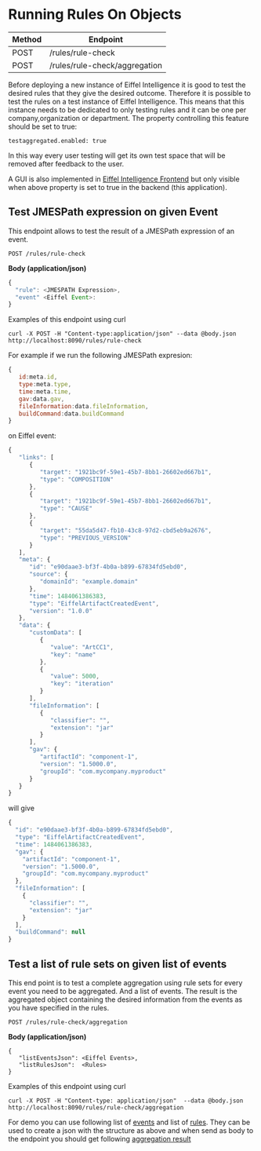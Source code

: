 # Running Rules On Objects

|Method|Endpoint             |
|------|---------------------|
|POST |/rules/rule-check|
|POST | /rules/rule-check/aggregation|

Before deploying a new instance of Eiffel Intelligence it is good to test the desired rules that they give the desired outcome. Therefore it is possible to test the rules on a test instance of Eiffel Intelligence. This means that this instance needs to be dedicated to only testing rules and it can be one per company,organization or department. The property controlling this feature should be set to true:

    testaggregated.enabled: true

In this way every user testing will get its own test space that will be removed after feedback to the user.

A GUI is also implemented in [Eiffel Intelligence Frontend](https://github.com/Ericsson/eiffel-intelligence-frontend) but only visible when above property is set to true in the backend (this application).

## Test JMESPath expression on given Event

This endpoint allows to test the result of a JMESPath expression of an event.

    POST /rules/rule-check

**Body (application/json)**
```javascript
{
  "rule": <JMESPATH Expression>,
  "event" <Eiffel Event>: 
}
```
Examples of this endpoint using curl  

    curl -X POST -H "Content-type:application/json" --data @body.json http://localhost:8090/rules/rule-check

For example if we run the following JMESPath expresion:
```javascript
{
   id:meta.id,
   type:meta.type,
   time:meta.time,
   gav:data.gav,
   fileInformation:data.fileInformation,
   buildCommand:data.buildCommand
}
```
on Eiffel event:
```javascript
{
   "links": [
      {
         "target": "1921bc9f-59e1-45b7-8bb1-26602ed667b1",
         "type": "COMPOSITION"
      },
      {
         "target": "1921bc9f-59e1-45b7-8bb1-26602ed667b1",
         "type": "CAUSE"
      },
      {
         "target": "55da5d47-fb10-43c8-97d2-cbd5eb9a2676",
         "type": "PREVIOUS_VERSION"
      }
   ],
   "meta": {
      "id": "e90daae3-bf3f-4b0a-b899-67834fd5ebd0",
      "source": {
         "domainId": "example.domain"
      },
      "time": 1484061386383,
      "type": "EiffelArtifactCreatedEvent",
      "version": "1.0.0"
   },
   "data": {
      "customData": [
         {
            "value": "ArtCC1",
            "key": "name"
         },
         {
            "value": 5000,
            "key": "iteration"
         }
      ],
      "fileInformation": [
         {
            "classifier": "",
            "extension": "jar"
         }
      ],
      "gav": {
         "artifactId": "component-1",
         "version": "1.5000.0",
         "groupId": "com.mycompany.myproduct"
      }
   }
}
```
will give
```javascript
{
  "id": "e90daae3-bf3f-4b0a-b899-67834fd5ebd0",
  "type": "EiffelArtifactCreatedEvent",
  "time": 1484061386383,
  "gav": {
    "artifactId": "component-1",
    "version": "1.5000.0",
    "groupId": "com.mycompany.myproduct"
  },
  "fileInformation": [
    {
      "classifier": "",
      "extension": "jar"
    }
  ],
  "buildCommand": null
}
```


## Test a list of rule sets on given list of events
This end point is to test a complete aggregation using rule sets for every event you need to be aggregated. And a list of events. The result is the aggregated object containing the desired information from the events as you have specified in the rules.

    POST /rules/rule-check/aggregation



**Body (application/json)**  
 
    {  
       "listEventsJson": <Eiffel Events>,  
       "listRulesJson":  <Rules>  
    }  

Examples of this endpoint using curl  

    curl -X POST -H "Content-type: application/json"  --data @body.json  http://localhost:8090/rules/rule-check/aggregation

For demo you can use following list of [events](https://github.com/Ericsson/eiffel-intelligence/blob/master/src/test/resources/AggregateListEvents.json) and list of [rules](https://github.com/Ericsson/eiffel-intelligence/blob/master/src/test/resources/AggregateListRules.json). They can be used to create a json with the structure as above and when send as body to the endpoint you should get following [aggregation result](https://github.com/Ericsson/eiffel-intelligence/blob/master/src/test/resources/AggregateResultObject.json)
